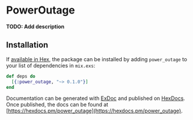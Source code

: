 # PowerOutage

**TODO: Add description**

## Installation

If [available in Hex](https://hex.pm/docs/publish), the package can be installed
by adding `power_outage` to your list of dependencies in `mix.exs`:

```elixir
def deps do
  [{:power_outage, "~> 0.1.0"}]
end
```

Documentation can be generated with [ExDoc](https://github.com/elixir-lang/ex_doc)
and published on [HexDocs](https://hexdocs.pm). Once published, the docs can
be found at [https://hexdocs.pm/power_outage](https://hexdocs.pm/power_outage).

